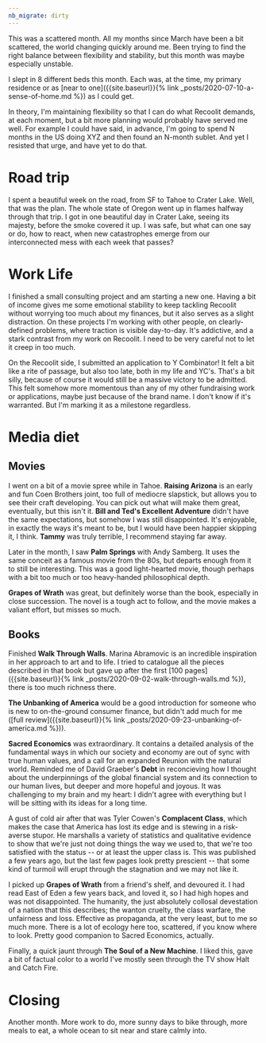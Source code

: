 ```yaml
---
nb_migrate: dirty
---
```


This was a scattered month. All my months since March have been a bit scattered, the world changing quickly around me. Been trying to find the right balance between flexibility and stability, but this month was maybe especially unstable.

I slept in 8 different beds this month. Each was, at the time, my primary residence or as [near to one]({{site.baseurl}}{% link _posts/2020-07-10-a-sense-of-home.md %}) as I could get.

In theory, I'm maintaining flexibility so that I can do what Recoolit demands, at each moment, but a bit more planning would probably have served me well. For example I could have said, in advance, I'm going to spend N months in the US doing XYZ and then found an N-month sublet. And yet I resisted that urge, and have yet to do that.

# Road trip

I spent a beautiful week on the road, from SF to Tahoe to Crater Lake. Well, that was the plan. The whole state of Oregon went up in flames halfway through that trip. I got in one beautiful day in Crater Lake, seeing its majesty, before the smoke covered it up. I was safe, but what can one say or do, how to react, when new catastrophes emerge from our interconnected mess with each week that passes?

# Work Life

I finished a small consulting project and am starting a new one. Having a bit of income gives me some emotional stability to keep tackling Recoolit without worrying too much about my finances, but it also serves as a slight distraction. On these projects I'm working with other people, on clearly-defined problems, where traction is visible day-to-day. It's addictive, and a stark contrast from my work on Recoolit. I need to be very careful not to let it creep in too much.

On the Recoolit side, I submitted an application to Y Combinator! It felt a bit like a rite of passage, but also too late, both in my life and YC's. That's a bit silly, because of course it would still be a massive victory to be admitted. This felt somehow more momentous than any of my other fundraising work or applications, maybe just because of the brand name. I don't know if it's warranted. But I'm marking it as a milestone regardless.

# Media diet

## Movies

I went on a bit of a movie spree while in Tahoe. **Raising Arizona** is an early and fun Coen Brothers joint, too full of mediocre slapstick, but allows you to see their craft developing. You can pick out what will make them great, eventually, but this isn't it. **Bill and Ted's Excellent Adventure** didn't have the same expectations, but somehow I was still disappointed. It's enjoyable, in exactly the ways it's meant to be, but I would have been happier skipping it, I think. **Tammy** was truly terrible, I recommend staying far away.

Later in the month, I saw **Palm Springs** with Andy Samberg. It uses the same conceit as a famous movie from the 80s, but departs enough from it to still be interesting. This was a good light-hearted movie, though perhaps with a bit too much or too heavy-handed philosophical depth.

**Grapes of Wrath** was great, but definitely worse than the book, especially in close succession. The novel is a tough act to follow, and the movie makes a valiant effort, but misses so much.

## Books

Finished **Walk Through Walls**. Marina Abramovic is an incredible inspiration in her approach to art and to life. I tried to catalogue all the pieces described in that book but gave up after the first [100 pages]({{site.baseurl}}{% link _posts/2020-09-02-walk-through-walls.md %}), there is too much richness there.

**The Unbanking of America** would be a good introduction for someone who is new to on-the-ground consumer finance, but didn't add much for me ([full review]({{site.baseurl}}{% link _posts/2020-09-23-unbanking-of-america.md %})).

**Sacred Economics** was extraordinary. It contains a detailed analysis of the fundamental ways in which our society and economy are out of sync with true human values, and a call for an expanded Reunion with the natural world. Reminded me of David Graeber's **Debt** in reconcieving how I thought about the underpinnings of the global financial system and its connection to our human lives, but deeper and more hopeful and joyous. It was challenging to my brain and my heart: I didn't agree with everything but I will be sitting with its ideas for a long time.

A gust of cold air after that was Tyler Cowen's **Complacent Class**, which makes the case that America has lost its edge and is stewing in a risk-averse stupor. He marshalls a variety of statistics and qualitative evidence to show that we're just not doing things the way we used to, that we're too satisfied with the status -- or at least the upper class is. This was published a few years ago, but the last few pages look pretty prescient -- that some kind of turmoil will erupt through the stagnation and we may not like it.

I picked up **Grapes of Wrath** from a friend's shelf, and devoured it. I had read East of Eden a few years back, and loved it, so I had high hopes and was not disappointed. The humanity, the just absolutely collosal devestation of a nation that this describes; the wanton cruelty, the class warfare, the unfairness and loss. Effective as propaganda, at the very least, but to me so much more. There is a lot of ecology here too, scattered, if you know where to look. Pretty good companion to Sacred Economics, actually.

Finally, a quick jaunt through **The Soul of a New Machine**. I liked this, gave a bit of factual color to a world I've mostly seen through the TV show Halt and Catch Fire.

# Closing

Another month. More work to do, more sunny days to bike through, more meals to eat, a whole ocean to sit near and stare calmly into.
